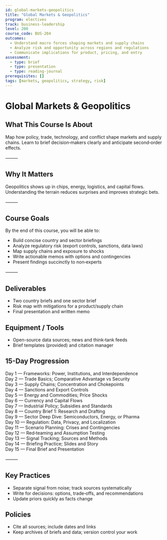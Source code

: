```yaml
---
id: global-markets-geopolitics
title: "Global Markets & Geopolitics"
program: electives
track: business-leadership
level: 200
course_code: BUS-204
outcomes:
  - Understand macro forces shaping markets and supply chains
  - Analyze risk and opportunity across regions and regulations
  - Communicate implications for product, pricing, and entry
assessment:
  - type: brief
  - type: presentation
  - type: reading-journal
prerequisites: []
tags: [markets, geopolitics, strategy, risk]
---
```


# Global Markets & Geopolitics

## What This Course Is About
Map how policy, trade, technology, and conflict shape markets and supply chains. Learn to brief decision‑makers clearly and anticipate second‑order effects.

⸻

## Why It Matters
Geopolitics shows up in chips, energy, logistics, and capital flows. Understanding the terrain reduces surprises and improves strategic bets.

⸻

## Course Goals
By the end of this course, you will be able to:
- Build concise country and sector briefings
- Analyze regulatory risk (export controls, sanctions, data laws)
- Map supply chains and exposure to shocks
- Write actionable memos with options and contingencies
- Present findings succinctly to non‑experts

⸻

## Deliverables
- Two country briefs and one sector brief
- Risk map with mitigations for a product/supply chain
- Final presentation and written memo

## Equipment / Tools
- Open-source data sources; news and think‑tank feeds
- Brief templates (provided) and citation manager

## 15-Day Progression
Day 1 — Frameworks: Power, Institutions, and Interdependence  
Day 2 — Trade Basics; Comparative Advantage vs Security  
Day 3 — Supply Chains; Concentration and Chokepoints  
Day 4 — Sanctions and Export Controls  
Day 5 — Energy and Commodities; Price Shocks  
Day 6 — Currency and Capital Flows  
Day 7 — Industrial Policy; Subsidies and Standards  
Day 8 — Country Brief 1: Research and Drafting  
Day 9 — Sector Deep Dive: Semiconductors, Energy, or Pharma  
Day 10 — Regulation: Data, Privacy, and Localization  
Day 11 — Scenario Planning: Crises and Contingencies  
Day 12 — Red‑teaming and Assumption Testing  
Day 13 — Signal Tracking; Sources and Methods  
Day 14 — Briefing Practice; Slides and Story  
Day 15 — Final Brief and Presentation  

⸻

## Key Practices
- Separate signal from noise; track sources systematically
- Write for decisions: options, trade‑offs, and recommendations
- Update priors quickly as facts change

## Policies
- Cite all sources; include dates and links
- Keep archives of briefs and data; version control your work
 
